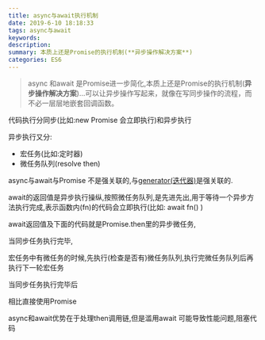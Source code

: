 ```yaml
---
title: async与await执行机制
date: 2019-6-10 18:18:33
tags: async与await
keywords:
description: 
summary: 本质上还是Promise的执行机制(**异步操作解决方案**)
categories: ES6
---
```




> async 和await 是Promise进一步简化,本质上还是Promise的执行机制(**异步操作解决方案**)...可以让异步操作写起来，就像在写同步操作的流程，而不必一层层地嵌套回调函数。



代码执行分同步(比如:new Promise 会立即执行)和异步执行

异步执行又分:

- 宏任务(比如:定时器)
- 微任务队列(resolve then)



async与await与Promise 不是强关联的,与[generator(迭代器)](https://developer.mozilla.org/zh-CN/docs/Web/JavaScript/Reference/Global_Objects/Generator)是强关联的.



await的返回值是异步执行操纵,按照微任务队列,是先进先出,用于等待一个异步方法执行完成,表示函数内(fn)的代码会立即执行(比如: await fn() )  

await返回值及下面的代码就是Promise.then里的异步微任务,



当同步任务执行完毕,

宏任务中有微任务的时候,先执行(检查是否有)微任务队列,执行完微任务队列后再执行下一轮宏任务



当同步任务执行完毕后

相比直接使用Promise

async和await优势在于处理then调用链,但是滥用await 可能导致性能问题,阻塞代码